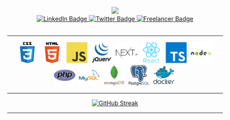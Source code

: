 <div id="header" align="center" >
  <img src="https://media.giphy.com/media/v1.Y2lkPTc5MGI3NjExN2VjOWYwZTBiMTc0NmIwNzhjZWQ0ZjVjNDdkYzMzY2MxOWU5OGRkYiZjdD1n/1XCcD9VLQZ2Io/giphy.gif" width="20vw" />
</div>
<div id="badges" align="center" >
  <a href="https://www.linkedin.com/in/rmokroborodov/" >
    <img src="https://img.shields.io/badge/LinkedIn-blue?logo=linkedin&logoColor=white&style=for-the-badge" alt="LinkedIn Badge"/>
  </a>
  <a href="https://twitter.com/RikiTikiRD/" >
    <img src="https://img.shields.io/badge/Twitter-blue?style=for-the-badge&logo=twitter&logoColor=white" alt="Twitter Badge" />
  </a>
  <a href="https://www.freelancer.com/u/Araah">
     <img src="https://img.shields.io/badge/Freelancer-blue?logo=Freelancer&logoColor=white&style=for-the-badge" alt="Freelancer Badge" />
  </a>
 </div>
 <div align="center">
 	<img src="https://komarev.com/ghpvc/?username=araah&style=flat-square&color=blue" alt=""/>
</div>	

---

<div align="center">
  <img src="https://github.com/devicons/devicon/blob/master/icons/css3/css3-original-wordmark.svg" alt="CSS" width="50" height="50"/>&nbsp
  <img src="https://github.com/devicons/devicon/blob/master/icons/html5/html5-original-wordmark.svg" alt="HTML5" width="50" height="50"/>&nbsp
  <img src="https://github.com/devicons/devicon/blob/master/icons/javascript/javascript-original.svg" alt="JavaScript" width="50" height="50"/>&nbsp
  <img src="https://github.com/devicons/devicon/blob/master/icons/jquery/jquery-original-wordmark.svg" alt="jQuery" width="50" height="50"/>&nbsp
  <img src="https://github.com/devicons/devicon/blob/master/icons/nextjs/nextjs-original-wordmark.svg" alt="Next.js" width="50" height="50"/>&nbsp
  <img src="https://github.com/devicons/devicon/blob/master/icons/react/react-original-wordmark.svg" alt="React" width="50" height="50"/>&nbsp
  <img src="https://github.com/devicons/devicon/blob/master/icons/typescript/typescript-original.svg" alt="TypeScript" width="50" height="50"/>&nbsp
    <img src="https://github.com/devicons/devicon/blob/master/icons/nodejs/nodejs-original-wordmark.svg" alt="Node.js" width="50" height="50"/>&nbsp
  <img src="https://github.com/devicons/devicon/blob/master/icons/php/php-original.svg" alt="PHP" width="50" height="50"/>&nbsp
  <img src="https://github.com/devicons/devicon/blob/master/icons/mysql/mysql-original-wordmark.svg" alt="MySQL" width="50" height="50"/>&nbsp
  <img src="https://github.com/devicons/devicon/blob/master/icons/mongodb/mongodb-original-wordmark.svg" alt="MongoDB" width="50" height="50"/>&nbsp
  <img src="https://github.com/devicons/devicon/blob/master/icons/postgresql/postgresql-original-wordmark.svg" alt="PostgresSQL" width="50" height="50"/>&nbsp
    <img src="https://github.com/devicons/devicon/blob/master/icons/docker/docker-original-wordmark.svg" alt="Docker" width="50" height="50"/>&nbsp
</div>

---

<div align="center" >
  
[![GitHub Streak](https://streak-stats.demolab.com?user=araah&theme=react&hide_border=true)](https://git.io/streak-stats)
  

</div>

---
 

